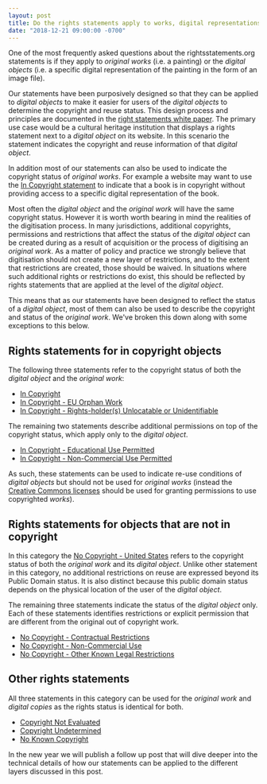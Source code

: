 ```yaml
---
layout: post
title: Do the rights statements apply to works, digital representations of works or both?
date: "2018-12-21 09:00:00 -0700"
---
```


One of the most frequently asked questions about the rightsstatements.org statements is if they apply to _original works_ (i.e. a painting) or the _digital objects_ (i.e. a specific digital representation of the painting in the form of an image file).

Our statements have been purposively designed so that they can be applied to _digital objects_ to make it easier for users of the _digital objects_ to determine the copyright and reuse status. This design process and principles are documented in the [right statements white paper](https://rightsstatements.org/en/documentation/rights-statements-white-paper/). The primary use case would be a cultural heritage institution that displays a rights statement next to a _digital object_ on its website. In this scenario the statement indicates the copyright and reuse information of that _digital object_.

In addition most of our statements can also be used to indicate the copyright status of _original works_. For example a website may want to use the [In Copyright statement](https://rightsstatements.org/vocab/InC/1.0/) to indicate that a book is in copyright without providing access to a specific digital representation of the book.

Most often the _digital object_ and the _original work_ will have the same copyright status. However it is worth worth bearing in mind the realities of the digitisation process. In many jurisdictions, additional copyrights, permissions and restrictions that affect the status of the _digital object_ can be created during as a result of acquisition or the process of digitising an _original work_. As a matter of policy and practice we strongly believe that digitisation should not create a new layer of restrictions, and to the extent that restrictions are created, those should be waived. In situations where such additional rights or restrictions do exist, this should be reflected by rights statements that are applied at the level of the _digital object_.

This means that as our statements have been designed to reflect the status of a _digital object_, most of them can also be used to describe the copyright and status of the _original work_. We've broken this down along with some exceptions to this below.

## Rights statements for in copyright objects

The following three statements refer to the copyright status of both the _digital object_ and the _original work_:



*   [In Copyright](https://rightsstatements.org/vocab/InC/1.0/)
*   [In Copyright - EU Orphan Work](https://rightsstatements.org/vocab/InC-OW-EU/1.0/)
*   [In Copyright - Rights-holder(s) Unlocatable or Unidentifiable](https://rightsstatements.org/vocab/InC-RUU/1.0/)

The remaining two statements describe additional permissions on top of the copyright status, which apply only to the _digital object_.

*   [In Copyright - Educational Use Permitted](https://rightsstatements.org/vocab/InC-EDU/1.0/)
*   [In Copyright - Non-Commercial Use Permitted](https://rightsstatements.org/vocab/InC-NC/1.0/)

As such, these statements can be used to indicate re-use conditions of _digital objects_ but should not be used for _original works_ (instead the [Creative Commons licenses](https://www.creativecommons.org/) should be used for granting permissions to use copyrighted _works_).

## Rights statements for objects that are not in copyright

In this category the [No Copyright - United States](https://rightsstatements.org/vocab/NoC-US/1.0/) refers to the copyright status of both the _original work_ and its _digital object_. Unlike other statement in this category, no additional restrictions on reuse are expressed beyond its Public Domain status. It is also distinct because this public domain status depends on the physical location of the user of the _digital object_.

The remaining three statements indicate the status of the _digital object_ only. Each of these statements identifies restrictions or explicit permission that are different from the original out of copyright work.

*   [No Copyright - Contractual Restrictions](https://rightsstatements.org/vocab/NoC-CR/1.0/)
*   [No Copyright - Non-Commercial Use](https://rightsstatements.org/vocab/NoC-NC/1.0/)
*   [No Copyright - Other Known Legal Restrictions](https://rightsstatements.org/vocab/NoC-OKLR/1.0/)

## Other rights statements

All three statements in this category can be used for the _original work_ and _digital copies_ as the rights status is identical for both.

*   [Copyright Not Evaluated](https://rightsstatements.org/vocab/CNE/1.0/)
*   [Copyright Undetermined](https://rightsstatements.org/vocab/UND/1.0/)
*   [No Known Copyright](https://rightsstatements.org/vocab/NKC/1.0/)

In the new year we will publish a follow up post that will dive deeper into the technical details of how our statements can be applied to the different layers discussed in this post.
